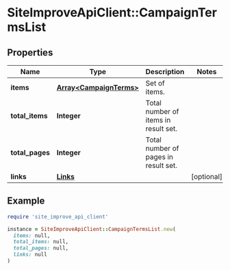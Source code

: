 # SiteImproveApiClient::CampaignTermsList

## Properties

| Name | Type | Description | Notes |
| ---- | ---- | ----------- | ----- |
| **items** | [**Array&lt;CampaignTerms&gt;**](CampaignTerms.md) | Set of items. |  |
| **total_items** | **Integer** | Total number of items in result set. |  |
| **total_pages** | **Integer** | Total number of pages in result set. |  |
| **links** | [**Links**](Links.md) |  | [optional] |

## Example

```ruby
require 'site_improve_api_client'

instance = SiteImproveApiClient::CampaignTermsList.new(
  items: null,
  total_items: null,
  total_pages: null,
  links: null
)
```

